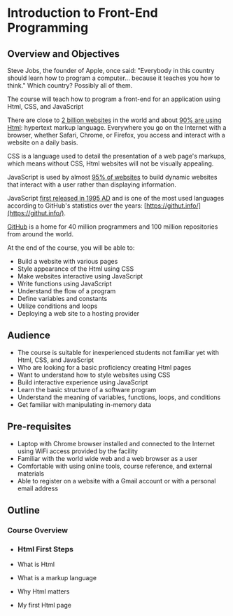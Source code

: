 # Introduction to Front-End Programming

## Overview and Objectives

Steve Jobs, the founder of Apple, once said: "Everybody in this country should learn how to program a computer... because it teaches you how to think." Which country? Possibly all of them.

The course will teach how to program a front-end for an application using Html, CSS, and JavaScript

There are close to [2 billion websites](https://www.internetlivestats.com/total-number-of-websites/) in the world and about [90% are using Html](https://w3techs.com/technologies/history_overview/markup_language): hypertext markup language. Everywhere you go on the Internet with a browser, whether Safari, Chrome, or Firefox, you access and interact with a website on a daily basis.

CSS is a language used to detail the presentation of a web page's markups, which means without CSS, Html websites will not be visually appealing.

JavaScript is used by almost [95% of websites](https://medium.com/@mindfiresolutions.usa/how-important-is-javascript-for-modern-web-developers-2854309b9f52) to build dynamic websites that interact with a user rather than displaying information.

JavaScript [first released in 1995 AD](https://auth0.com/blog/a-brief-history-of-javascript/) and is one of the most used languages according to GitHub's statistics over the years: [https://githut.info/](https://githut.info/).

[GitHub](https://en.wikipedia.org/wiki/GitHub) is a home for 40 million programmers and 100 million repositories from around the world.

At the end of the course, you will be able to:

* Build a website with various pages
* Style appearance of the Html using CSS
* Make websites interactive using JavaScript
* Write functions using JavaScript
* Understand the flow of a program
* Define variables and constants
* Utilize conditions and loops
* Deploying a web site to a hosting provider

## Audience

* The course is suitable for inexperienced students not familiar yet with Html, CSS, and JavaScript
* Who are looking for a basic proficiency creating Html pages
* Want to understand how to style websites using CSS
* Build interactive experience using JavaScript
* Learn the basic structure of a software program
* Understand the meaning of variables, functions, loops, and conditions
* Get familiar with manipulating in-memory data

## Pre-requisites

* Laptop with Chrome browser installed and connected to the Internet using WiFi access provided by the facility
* Familiar with the world wide web and a web browser as a user
* Comfortable with using online tools, course reference, and external materials
* Able to register on a website with a Gmail account or with a personal email address

## Outline

### Course Overview

* ### Html First Steps
* What is Html

* What is a markup language

* Why Html matters
* My first Html page



